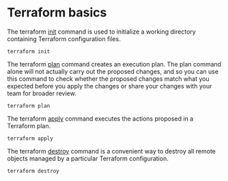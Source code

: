 # Terraform basics

The terraform [init](https://www.terraform.io/docs/cli/commands/init.html) command is used to initialize a working directory containing Terraform configuration files.

```text
terraform init
```

The terraform [plan](https://www.terraform.io/docs/cli/commands/plan.html) command creates an execution plan. The plan command alone will not actually carry out the proposed changes, and so you can use this command to check whether the proposed changes match what you expected before you apply the changes or share your changes with your team for broader review.

```text
terraform plan
```

The terraform [apply](https://www.terraform.io/docs/cli/commands/apply.html) command executes the actions proposed in a Terraform plan.

```text
terraform apply
```

The terraform [destroy](https://www.terraform.io/docs/cli/commands/destroy.html) command is a convenient way to destroy all remote objects managed by a particular Terraform configuration.

```text
terraform destroy
```
